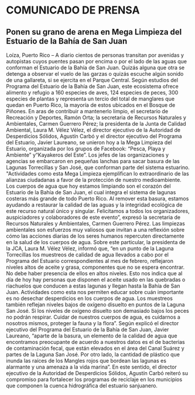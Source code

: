 # COMUNICADO DE PRENSA #

## Ponen su grano de arena en Mega Limpieza del Estuario de la Bahía de San Juan ##

Loíza, Puerto Rico – A diario cientos de personas transitan por avenidas y autopistas cuyos puentes pasan por encima o por el lado de las aguas que conforman el Estuario de la Bahía de San Juan. Quizás alguna que otra se detenga a observar el vuelo de las garzas o quizás escuche algún sonido de una gallareta, si se ejercita en el Parque Central. Según estudios del Programa del Estuario de la Bahía de San Juan, este ecosistema ofrece alimento y refugio a 160 especies de aves, 124 especies de peces, 300 especies de plantas y representa un tercio del total de manglares que quedan en Puerto Rico, la mayoría de estos ubicados en el Bosque de Piñones.
En aras de contribuir a mantenerlo limpio, el secretario de Recreación y Deportes, Ramón Orta; la secretaria de Recursos Naturales y Ambientales, Carmen Guerrero Pérez; la presidenta de la Junta de Calidad Ambiental, Laura M. Vélez Vélez, el director ejecutivo de la Autoridad de Desperdicios Sólidos, Agustín Carbó y el director ejecutivo del Programa del Estuario, Javier Laureano, se unieron hoy a la Mega Limpieza del Estuario, organizada por los grupos de Facebook: “Pesca, Playa y Ambiente” y“Kayakeros del Este”. Los jefes de las organizaciones y agencias se embarcaron en pequeñas lanchas para sacar basura de las Lagunas Torrecillas y San José, que conforman parte del sistema estuarino.
"Actividades como esta Mega Limpieza ejemplifican lo extraordinario de las alianzas ciudadanas a favor de la protección de nuestro medioambiente.  Los cuerpos de agua que hoy estamos limpiando son el corazón del Estuario de la Bahía de San Juan, el cual integra el sistema de lagunas costeras más grande de todo Puerto Rico.  Al remover esta basura, estamos ayudando a restaurar la calidad de las aguas y la integridad ecológica de este recurso natural único y singular.  Felicitamos a todos los organizadores, auspiciadores y colaboradores de este evento”, expresó la secretaria de Recursos Naturales y Ambientales, Carmen Guerrero Pérez.
    Las limpiezas ambientales son esfuerzos muy valiosos que invitan a una reflexión sobre cómo las acciones diarias de los seres humanos repercuten directamente en la salud de los cuerpos de agua. Sobre este particular, la presidenta de la JCA, Laura M. Vélez Vélez, informó que, “en un punto de la Laguna Torrecillas los muestreos de calidad de agua llevados a cabo por el Programa del Estuario correspondientes al mes de febrero, reflejaron niveles altos de aceite y grasa, componentes que no se espera encontrar. No debe haber presencia de ellos en altos niveles. Esto nos indica que al día de hoy hay personas que disponen el aceite usado en las quebradas o riachuelos que conducen a estas lagunas y llegan hasta la Bahía de San Juan. Actividades como esta nos permiten educar sobre cuán importante es no desechar desperdicios en los cuerpos de agua. Los muestreos también reflejan niveles bajos de oxígeno disuelto en puntos de la Laguna San José. Si los niveles de oxígeno disuelto son demasiado bajos los peces no podrán respirar. Cuidar de nuestros cuerpos de agua, es cuidarnos a nosotros mismos, proteger la fauna y la flora”.
Según explicó el director ejecutivo del Programa del Estuario de la Bahía de San Juan, Javier Laureano, “aparte de la basura, un elemento de la calidad de agua que encontramos preocupante de acuerdo a nuestros datos es el de bacterias de contaminación fecal, que están elevados en el área del Canal Suárez y partes de la Laguna San José.  Por otro lado, la cantidad de plástico que inunda las raíces de los Mangles rojos que bordean las lagunas es alarmante y una amenaza a la vida marina”.
En este sentido, el director ejecutivo de la Autoridad de Desperdicios Sólidos, Agustín Carbó  reiteró su compromiso para fortalecer los programas de reciclaje en los municipios que componen la cuenca hidrográfica del estuario sanjuanero. 
